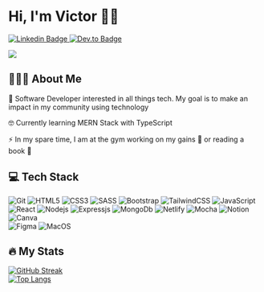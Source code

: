 <h1>
  Hi, I'm Victor 👋🏾
 </h1>

<div id="badges">
  <a href="https://linkedin.com/in/victor-ikee">
    <img src="https://img.shields.io/badge/LinkedIn-blue?style=for-the-badge&logo=linkedin&logoColor=white" alt="Linkedin Badge" target="_blank"/>
  </a>
  <a href="https://dev.to/developing-vic">
    <img src="https://img.shields.io/badge/Dev.to-black?style=for-the-badge&logo=dev.to&logoColor=black" alt="Dev.to Badge" target="_blank"/>
  </a>
</div>
 
 [![](https://visitcount.itsvg.in/api?id=GloBoiVic&icon=2&color=12)](https://visitcount.itsvg.in)
 
## 👨🏾‍💻 About Me
🔭 Software Developer interested in all things tech. My goal is to make an impact in my community using technology

🤓 Currently learning MERN Stack with TypeScript

⚡ In my spare time, I am at the gym working on my gains 💪 or reading a book 📖

## 💻 Tech Stack
![Git](https://img.shields.io/badge/GIT-E44C30?style=for-the-badge&logo=git&logoColor=white)
![HTML5](https://img.shields.io/badge/html5-%23E34F26.svg?style=for-the-badge&logo=html5&logoColor=white) 
![CSS3](https://img.shields.io/badge/css3-%231572B6.svg?style=for-the-badge&logo=css3&logoColor=white) 
![SASS](https://img.shields.io/badge/SASS-hotpink.svg?style=for-the-badge&logo=SASS&logoColor=white) 
![Bootstrap](https://img.shields.io/badge/bootstrap-%23563D7C.svg?style=for-the-badge&logo=bootstrap&logoColor=white) 
![TailwindCSS](https://img.shields.io/badge/tailwindcss-%2338B2AC.svg?style=for-the-badge&logo=tailwind-css&logoColor=white)
![JavaScript](https://img.shields.io/badge/javascript-%23323330.svg?style=for-the-badge&logo=javascript&logoColor=%23F7DF1E)
![React](https://img.shields.io/badge/React-20232A?style=for-the-badge&logo=react&logoColor=61DAFB)
![Nodejs](https://img.shields.io/badge/Node.js-43853D?style=for-the-badge&logo=node.js&logoColor=white)
![Expressjs](https://img.shields.io/badge/Express.js-404D59?style=for-the-badge)
![MongoDb](https://img.shields.io/badge/MongoDB-4EA94B?style=for-the-badge&logo=mongodb&logoColor=white)
![Netlify](https://img.shields.io/badge/Netlify-00C7B7?style=for-the-badge&logo=netlify&logoColor=white)
![Mocha](https://img.shields.io/badge/mocha.js-323330?style=for-the-badge&logo=mocha&logoColor=Brown)
![Notion](https://img.shields.io/badge/Notion-%23000000.svg?style=for-the-badge&logo=notion&logoColor=white)
![Canva](https://img.shields.io/badge/Canva-%2300C4CC.svg?style=for-the-badge&logo=Canva&logoColor=white) 	
![Figma](https://img.shields.io/badge/figma-%23F24E1E.svg?style=for-the-badge&logo=figma&logoColor=white) 
![MacOS](https://img.shields.io/badge/mac%20os-000000?style=for-the-badge&logo=apple&logoColor=white)

## 🔥 My Stats
[![GitHub Streak](http://github-readme-streak-stats.herokuapp.com?user=GloBoiVic&theme=algolia&hide_border=true&border_radius=4)](https://git.io/streak-stats) <br>
[![Top Langs](https://github-readme-stats.vercel.app/api/top-langs/?username=GloBoiVic&layout=compact&theme=algolia&hide_border=true&border_radius=4)](https://github.com/anuraghazra/github-readme-stats)
